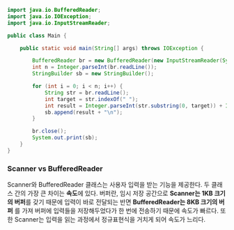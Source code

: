 ```java
import java.io.BufferedReader;
import java.io.IOException;
import java.io.InputStreamReader;

public class Main {

    public static void main(String[] args) throws IOException {

        BufferedReader br = new BufferedReader(new InputStreamReader(System.in));
        int n = Integer.parseInt(br.readLine());
        StringBuilder sb = new StringBuilder();

        for (int i = 0; i < n; i++) {
            String str = br.readLine();
            int target = str.indexOf(" ");
            int result = Integer.parseInt(str.substring(0, target)) + Integer.parseInt(str.substring(target + 1));
            sb.append(result + "\n");
        }

        br.close();
        System.out.print(sb);
    }
}
```

### Scanner vs BufferedReader

Scanner와 BufferedReader 클래스는 사용자 입력을 받는 기능을 제공한다. 두 클래스 간의 가장 큰 차이는 **속도**에 있다.
버퍼란, 임시 저장 공간으로 **Scanner는 1KB 크기의 버퍼**를 갖기 때문에 입력이 바로 전달되는 반면 **BufferedReader는 8KB 크기의 버퍼**
를 가져 버퍼에 입력들을 저장해두었다가 한 번에 전송하기 때문에 속도가 빠르다. 또한 Scanner는 입력을 읽는 과정에서 정규표현식을
거치게 되어 속도가 느리다.
